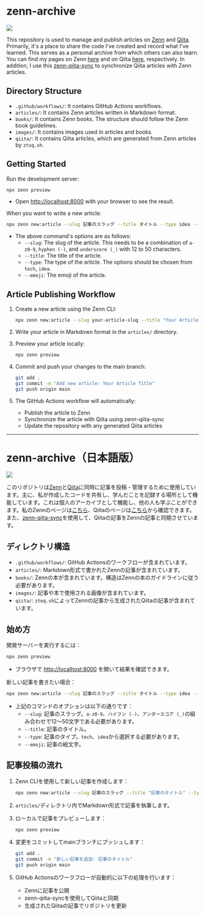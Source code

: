# zenn-archive
![](https://github.com/setoatson/zenn-archive/actions/workflows/publish.yml/badge.svg)

This repository is used to manage and publish articles on [Zenn](https://zenn.dev/) and [Qiita](https://qiita.com/). Primarily, it's a place to share the code I've created and record what I've learned. This serves as a personal archive from which others can also learn. You can find my pages on Zenn [here](https://zenn.dev/setotoset) and on Qiita [here](https://qiita.com/setwatson), respectively. In addition, I use this [zenn-qiita-sync](https://github.com/C-Naoki/zenn-qiita-sync) to synchronize Qiita articles with Zenn articles.

## Directory Structure

- `.github/workflows/`: It contains GitHub Actions workflows.
- `articles/`: It contains Zenn articles written in Markdown format.
- `books/`: It contains Zenn books. The structure should follow the Zenn book guidelines.
- `images/`: It contains images used in articles and books.
- `qiita/`: It contains Qiita articles, which are generated from Zenn articles by `ztoq.sh`.

## Getting Started
Run the development server:
```bash
npx zenn preview
```
- Open [http://localhost:8000](http://localhost:8000) with your browser to see the result.

When you want to write a new article:
```bash
npx zenn new:article --slug 記事のスラッグ --title タイトル --type idea --emoji ✨
```
- The above command's options are as follows:
    - `--slug`: The slug of the article. This needs to be a combination of `a-z0-9`, `hyphen (-)`, and `underscore (_)` with 12 to 50 characters.
    - `--title`: The title of the article.
    - `--type`: The type of the article. The options should be chosen from `tech`, `idea`.
    - `--emoji`: The emoji of the article.

## Article Publishing Workflow
1. Create a new article using the Zenn CLI:
   ```bash
   npx zenn new:article --slug your-article-slug --title "Your Article Title" --type tech --emoji 🚀
   ```

2. Write your article in Markdown format in the `articles/` directory.

3. Preview your article locally:
   ```bash
   npx zenn preview
   ```

4. Commit and push your changes to the main branch:
   ```bash
   git add .
   git commit -m "Add new article: Your Article Title"
   git push origin main
   ```

5. The GitHub Actions workflow will automatically:
   - Publish the article to Zenn
   - Synchronize the article with Qiita using zenn-qiita-sync
   - Update the repository with any generated Qiita articles

---

# zenn-archive（日本語版）
![](https://github.com/setoatson/zenn-archive/actions/workflows/publish.yml/badge.svg)

このリポジトリは[Zenn](https://zenn.dev/)と[Qiita](https://qiita.com/)に同時に記事を投稿・管理するために使用しています。主に、私が作成したコードを共有し、学んだことを記録する場所として機能しています。これは個人のアーカイブとして機能し、他の人も学ぶことができます。私のZennのページは[こちら](https://zenn.dev/setotoset)、Qiitaのページは[こちら](https://qiita.com/setwatson)から確認できます。また、[zenn-qiita-sync](https://github.com/C-Naoki/zenn-qiita-sync)を使用して、Qiitaの記事をZennの記事と同期させています。

## ディレクトリ構造

- `.github/workflows/`: GitHub Actionsのワークフローが含まれています。
- `articles/`: Markdown形式で書かれたZennの記事が含まれています。
- `books/`: Zennの本が含まれています。構造はZennの本のガイドラインに従う必要があります。
- `images/`: 記事や本で使用される画像が含まれています。
- `qiita/`: `ztoq.sh`によってZennの記事から生成されたQiitaの記事が含まれています。

## 始め方
開発サーバーを実行するには：
```bash
npx zenn preview
```
- ブラウザで [http://localhost:8000](http://localhost:8000) を開いて結果を確認できます。

新しい記事を書きたい場合：
```bash
npx zenn new:article --slug 記事のスラッグ --title タイトル --type idea --emoji ✨
```
- 上記のコマンドのオプションは以下の通りです：
    - `--slug`: 記事のスラッグ。`a-z0-9`、`ハイフン (-)`、`アンダースコア (_)`の組み合わせで12〜50文字である必要があります。
    - `--title`: 記事のタイトル。
    - `--type`: 記事のタイプ。`tech`、`idea`から選択する必要があります。
    - `--emoji`: 記事の絵文字。

## 記事投稿の流れ
1. Zenn CLIを使用して新しい記事を作成します：
   ```bash
   npx zenn new:article --slug 記事のスラッグ --title "記事のタイトル" --type tech --emoji 🚀
   ```

2. `articles/`ディレクトリ内でMarkdown形式で記事を執筆します。

3. ローカルで記事をプレビューします：
   ```bash
   npx zenn preview
   ```

4. 変更をコミットしてmainブランチにプッシュします：
   ```bash
   git add .
   git commit -m "新しい記事を追加: 記事のタイトル"
   git push origin main
   ```

5. GitHub Actionsのワークフローが自動的に以下の処理を行います：
   - Zennに記事を公開
   - zenn-qiita-syncを使用してQiitaと同期
   - 生成されたQiitaの記事でリポジトリを更新
